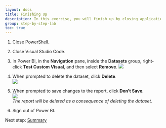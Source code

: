 ```yaml
---
layout: docs
title: Finishing Up
description: In this exercise, you will finish up by closing application, and removing the dataset and dashboard added to your Power BI workspace.
group: step-by-step-lab
toc: true
---
```


1. Close PowerShell.
2. Close Visual Studio Code.
3. In Power BI, in the **Navigation** pane, inside the **Datasets** group, right-click **Test Custom Visual**, and then select **Remove**.
![](../images/remove-visual.png)  

4. When prompted to delete the dataset, click **Delete**.  
![](../images/delete-button.png)  
5. When prompted to save changes to the report, click **Don’t Save**.  
![](../images/dont-save-button.png)  
*The report will be deleted as a consequence of deleting the dataset.*
6. Sign out of Power BI.


Next step: [Summary](../summary/)